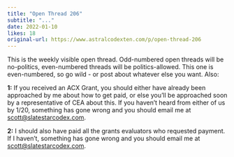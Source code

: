```yaml
---
title: "Open Thread 206"
subtitle: "..."
date: 2022-01-10
likes: 18
original-url: https://www.astralcodexten.com/p/open-thread-206
---
```

This is the weekly visible open thread. Odd-numbered open threads will be no-politics, even-numbered threads will be politics-allowed. This one is even-numbered, so go wild - or post about whatever else you want. Also:

 **1:** If you received an ACX Grant, you should either have already been approached by me about how to get paid, or else you’ll be approached soon by a representative of CEA about this. If you haven’t heard from either of us by 1/20, something has gone wrong and you should email me at scott@slatestarcodex.com.

 **2:** I should also have paid all the grants evaluators who requested payment. If I haven’t, something has gone wrong and you should email me at scott@slatestarcodex.com.
